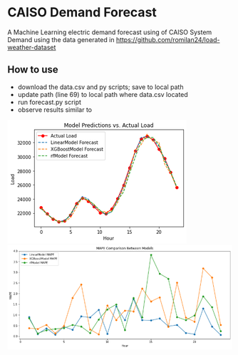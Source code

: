 # CAISO Demand Forecast
A Machine Learning electric demand forecast using of CAISO System Demand using the data generated in https://github.com/romilan24/load-weather-dataset

## How to use
- download the data.csv and py scripts; save to local path
- update path (line 69) to local path where data.csv located
- run forecast.py script
- observe results similar to

![Image1](https://github.com/romilan24/caiso-load-forecast/blob/main/Forecast_vs_Actuals.png) ![Image2](https://github.com/romilan24/caiso-load-forecast/blob/main/MAPE.png) 
